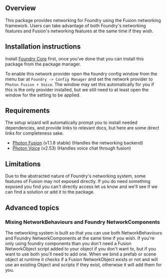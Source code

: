 ## Overview
This package provides networking for Foundry using the Fusion networking framework. Users can take advantage of both 
Foundry's networking features and Fusion's networking features at the same time if they wish.

## Installation instructions
Install [Foundry Core](https://foundryxr.github.io/FoundryCore/) first, once you've done that you can install this 
package from the package manager.

To enable this network provider open the foundry config window from the menu bar at `Foundry -> Config Manager` and set 
the network provider to `Photon Fusion + Voice`. The window may set this automatically for you if this is the only 
provider installed, but we still need to at least open the window for the setting to be applied.

## Requirements
The setup wizard will automatically prompt you to install needed dependencies, and provide links to relevant docs, but
here are some direct links for completeness sake.

- [Photon Fusion](https://dashboard.photonengine.com/download/fusion/photon-fusion-1.1.8-f-725.unitypackage) (v1.1.8 stable) (Handles the networking backend)
- [Photon Voice](https://assetstore.unity.com/packages/tools/audio/photon-voice-2-130518) (v2.53) (Handles voice chat through fusion)

## Limitations
Due to the abstracted nature of Foundry's networking system, some features of Fusion may not exposed directly. If you 
do need something exposed you find you can't directly access let us know and we'll see if we can find a solution or add
it to the package.

## Advanced topics 

### Mixing NetworkBehaviours and Foundry NetworkComponents
The networking system is built so that you can use both NetworkBehaviours and Foundry NetworkComponents at the same time
if you wish. If you're only using foundry components than you don't need a Fusion NetworkObject script added to your object
if you don't want to, but if you want to use both you'll need to add one. When we bind a prefab or scene object at runtime 
it checks if a Fusion NetworkObject exists or not and will use an existing Object and scripts if they exist, otherwise 
it will add them for you.
